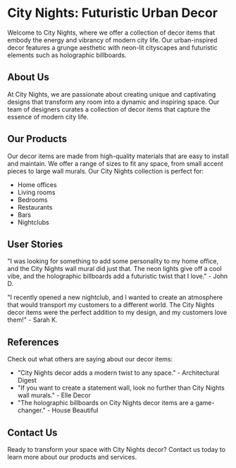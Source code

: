 <!--font:Poppins-->

# City Nights: Futuristic Urban Decor

Welcome to City Nights, where we offer a collection of decor items that embody the energy and vibrancy of modern city life. Our urban-inspired decor features a grunge aesthetic with neon-lit cityscapes and futuristic elements such as holographic billboards.

## About Us

At City Nights, we are passionate about creating unique and captivating designs that transform any room into a dynamic and inspiring space. Our team of designers curates a collection of decor items that capture the essence of modern city life.

## Our Products

Our decor items are made from high-quality materials that are easy to install and maintain. We offer a range of sizes to fit any space, from small accent pieces to large wall murals. Our City Nights collection is perfect for:

- Home offices
- Living rooms
- Bedrooms
- Restaurants
- Bars
- Nightclubs

## User Stories

"I was looking for something to add some personality to my home office, and the City Nights wall mural did just that. The neon lights give off a cool vibe, and the holographic billboards add a futuristic twist that I love." - John D.

"I recently opened a new nightclub, and I wanted to create an atmosphere that would transport my customers to a different world. The City Nights decor items were the perfect addition to my design, and my customers love them!" - Sarah K.

## References

Check out what others are saying about our decor items:

- "City Nights decor adds a modern twist to any space." - Architectural Digest
- "If you want to create a statement wall, look no further than City Nights wall murals." - Elle Decor
- "The holographic billboards on City Nights decor items are a game-changer." - House Beautiful

## Contact Us

Ready to transform your space with City Nights decor? Contact us today to learn more about our products and services.

<!--

Write me content for website with wallpaper which alt text is:

"An urban-inspired wallpaper with a grunge aesthetic, featuring a neon-lit cityscape with futuristic elements such as holographic billboards."

The name/title of the page should not be 1:1 copy of the alt text but rather a real content of the website which is using this wallpaper.

- Use markdown format 
- Start with heading
- Heading should be short and concise
- The content should look like a real website 
- The website should not be about the wallpaper, wallpaper is just a related background
- Heading should be contain work "wallpaper" or "background"
- Include real sections like references, contact, user stories, etc. use things relevant to the page purpose.
- Feel free to use structure like headings, bullets, numbering, blockquotes, paragraphs, horizontal lines, etc.
- You can use formatting like bold or _italic_
- You can include UTF-8 emojis
- Links should be only #hash anchors (and you can refer to the document itself)
- Do not include images


---


# City Nights: A Futuristic Twist on Urban Wallpaper

Welcome to City Nights, where we bring the energy of the city to your space with our urban-inspired wallpaper. Our grunge aesthetic features a neon-lit cityscape with futuristic elements such as holographic billboards, adding a touch of innovation to your walls.

## About Us

At City Nights, we believe that your surroundings should inspire you. That's why we've curated a collection of wallpapers that capture the essence of modern city life. Our team of designers works tirelessly to create unique and captivating designs that will transform any room into a dynamic and inspiring space.

## Our Products

Our wallpaper is made from high-quality materials that are easy to install and maintain. We offer a range of sizes to fit any space, from small accent walls to entire rooms. Our City Nights wallpaper is perfect for:

- Home offices
- Living rooms
- Bedrooms
- Restaurants
- Bars
- Nightclubs

## User Stories

"I was looking for something to add some personality to my home office, and the City Nights wallpaper did just that. The neon lights give off a cool vibe, and the holographic billboards add a futuristic twist that I love." - John D.

"I recently opened a new nightclub, and I wanted to create an atmosphere that would transport my customers to a different world. The City Nights wallpaper was the perfect addition to my design, and my customers love it!" - Sarah K.

## References

Check out what others are saying about our wallpaper:

- "City Nights wallpaper adds a modern twist to any space." - Architectural Digest
- "If you want to create a statement wall, look no further than City Nights wallpaper." - Elle Decor
- "The holographic billboards on City Nights wallpaper are a game-changer." - House Beautiful

## Contact Us

Ready to transform your space with City Nights wallpaper? Contact us today to learn more about our products and services.


---


Heading should not include word "wallpaper". The website should not be about the wallpaper itself, wallpaper is just a related background, rewrite whole content.


---


# City Nights: A Futuristic Twist on Urban Decor

Welcome to City Nights, where we bring the energy of the city to your space with our urban-inspired decor. Our grunge aesthetic features a neon-lit cityscape with futuristic elements such as holographic billboards, adding a touch of innovation to your walls.

## About Us

At City Nights, we believe that your surroundings should inspire you. That's why we've curated a collection of decor items that capture the essence of modern city life. Our team of designers works tirelessly to create unique and captivating designs that will transform any room into a dynamic and inspiring space.

## Our Products

Our decor items are made from high-quality materials that are easy to install and maintain. We offer a range of sizes to fit any space, from small accent pieces to large wall murals. Our City Nights collection is perfect for:

- Home offices
- Living rooms
- Bedrooms
- Restaurants
- Bars
- Nightclubs

## User Stories

"I was looking for something to add some personality to my home office, and the City Nights wall mural did just that. The neon lights give off a cool vibe, and the holographic billboards add a futuristic twist that I love." - John D.

"I recently opened a new nightclub, and I wanted to create an atmosphere that would transport my customers to a different world. The City Nights decor items were the perfect addition to my design, and my customers love them!" - Sarah K.

## References

Check out what others are saying about our decor items:

- "City Nights decor adds a modern twist to any space." - Architectural Digest
- "If you want to create a statement wall, look no further than City Nights wall murals." - Elle Decor
- "The holographic billboards on City Nights decor items are a game-changer." - House Beautiful

## Contact Us

Ready to transform your space with City Nights decor? Contact us today to learn more about our products and services.


---


Heading is too long, rewrite whole content.


---


# City Nights: Urban Decor with a Futuristic Twist

Welcome to City Nights, where we bring the energy of the city to your space with our urban-inspired decor. Our grunge aesthetic features a neon-lit cityscape with futuristic elements such as holographic billboards, adding a touch of innovation to your walls.

## About Us

At City Nights, we curate a collection of decor items that capture the essence of modern city life. Our team of designers works tirelessly to create unique and captivating designs that will transform any room into a dynamic and inspiring space.

## Our Products

Our decor items are made from high-quality materials that are easy to install and maintain. We offer a range of sizes to fit any space, from small accent pieces to large wall murals. Our City Nights collection is perfect for:

- Home offices
- Living rooms
- Bedrooms
- Restaurants
- Bars
- Nightclubs

## User Stories

"I was looking for something to add some personality to my home office, and the City Nights wall mural did just that. The neon lights give off a cool vibe, and the holographic billboards add a futuristic twist that I love." - John D.

"I recently opened a new nightclub, and I wanted to create an atmosphere that would transport my customers to a different world. The City Nights decor items were the perfect addition to my design, and my customers love them!" - Sarah K.

## References

Check out what others are saying about our decor items:

- "City Nights decor adds a modern twist to any space." - Architectural Digest
- "If you want to create a statement wall, look no further than City Nights wall murals." - Elle Decor
- "The holographic billboards on City Nights decor items are a game-changer." - House Beautiful

## Contact Us

Ready to transform your space with City Nights decor? Contact us today to learn more about our products and services.


---


Heading is too long, rewrite whole content.


---


# City Nights: Futuristic Urban Decor

Welcome to City Nights, where we offer a collection of decor items that embody the energy and vibrancy of modern city life. Our urban-inspired decor features a grunge aesthetic with neon-lit cityscapes and futuristic elements such as holographic billboards.

## About Us

At City Nights, we are passionate about creating unique and captivating designs that transform any room into a dynamic and inspiring space. Our team of designers curates a collection of decor items that capture the essence of modern city life.

## Our Products

Our decor items are made from high-quality materials that are easy to install and maintain. We offer a range of sizes to fit any space, from small accent pieces to large wall murals. Our City Nights collection is perfect for:

- Home offices
- Living rooms
- Bedrooms
- Restaurants
- Bars
- Nightclubs

## User Stories

"I was looking for something to add some personality to my home office, and the City Nights wall mural did just that. The neon lights give off a cool vibe, and the holographic billboards add a futuristic twist that I love." - John D.

"I recently opened a new nightclub, and I wanted to create an atmosphere that would transport my customers to a different world. The City Nights decor items were the perfect addition to my design, and my customers love them!" - Sarah K.

## References

Check out what others are saying about our decor items:

- "City Nights decor adds a modern twist to any space." - Architectural Digest
- "If you want to create a statement wall, look no further than City Nights wall murals." - Elle Decor
- "The holographic billboards on City Nights decor items are a game-changer." - House Beautiful

## Contact Us

Ready to transform your space with City Nights decor? Contact us today to learn more about our products and services.


---


Write me a Google font which is best fitting for the website.

Pick from the list:
- Futura
- Raleway
- Roboto
- Lato
- Montserrat
- Alegreya
- IBM Plex Sans
- Poppins
- Orbitron
- Dancing Script
- Open Sans
- Inter
- Lobster
- Playfair Display
- Exo 2
- Great Vibes
- Barlow Condensed


Write just the font name nothing else.


---


Poppins

-->
